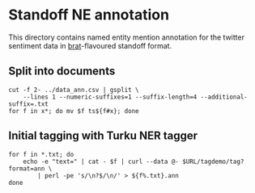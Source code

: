 # Standoff NE annotation

This directory contains named entity mention annotation for the
twitter sentiment data in [brat](http://brat.nlplab.org/)-flavoured
standoff format.

## Split into documents

```
cut -f 2- ../data_ann.csv | gsplit \
    --lines 1 --numeric-suffixes=1 --suffix-length=4 --additional-suffix=.txt
for f in x*; do mv $f ts${f#x}; done
```

## Initial tagging with Turku NER tagger

```
for f in *.txt; do
    echo -e "text=" | cat - $f | curl --data @- $URL/tagdemo/tag?format=ann \
        | perl -pe 's/\n?$/\n/' > ${f%.txt}.ann
done
```

